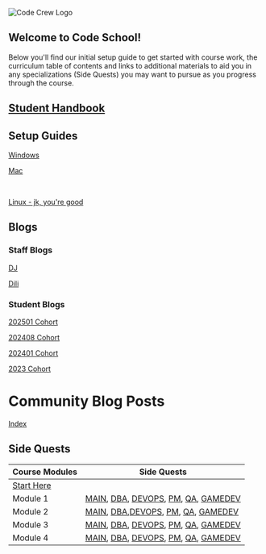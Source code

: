 ![Code Crew Logo](/Imgs/codecrewlogo.png  "image_tooltip")

## Welcome to Code School!

Below you'll find our initial setup guide to get started with course work, the curriculum table of contents and links to additional materials to aid you in any specializations (Side Quests) you may want to pursue as you progress through the course.

## [Student Handbook](https://drive.google.com/file/d/1CnT0t1RcZPSuZAGeUpqCUNUz6HI1OI8e/view?usp=sharing)

## Setup Guides

[Windows](https://drive.google.com/file/d/1k4I6NcpsFfZTg9SQUpdzV6gbW6aLs7po/view?usp=drive_link)

[Mac](https://drive.google.com/file/d/1jpKwWfTyS_Fg4Ma5qGwtucCinDvioX4-/view)

<br/>

[Linux - jk, you're good]()

## Blogs

### Staff Blogs

[DJ](/Blog/Staff/DJ)

[Dili](/Blog/Staff/Dili/1-GrowthMindset)

### Student Blogs

[202501 Cohort](/Blog/2025/)

[202408 Cohort](/Blog/2024/)

[202401 Cohort](/Blog/2024/)

[2023 Cohort](/Blog/2023/)

# Community Blog Posts

[Index](/Blog/Community/)


## Side Quests

| Course Modules        | Side Quests |
|--------------|-----------|
| [Start Here](/Side_Quests/) |
| Module 1 | [MAIN](/Side_Quests/Module_1/MAIN), [DBA](/Side_Quests/Module_1/DBA), [DEVOPS](/Side_Quests/Module_1/DEVOPS), [PM](/Side_Quests/Module_1/PM), [QA](/Side_Quests/Module_1/QA), [GAMEDEV](/Side_Quests/Module_1/GAMEDEV) |
| Module 2 | [MAIN](/Side_Quests/Module_2/MAIN), [DBA](/Side_Quests/Module_2/DBA),[DEVOPS](/Side_Quests/Module_2/DEVOPS), [PM](/Side_Quests/Module_2/PM), [QA](/Side_Quests/Module_2/QA), [GAMEDEV](/Side_Quests/Module_2/GAMEDEV) |
| Module 3 | [MAIN](/Side_Quests/Module_3/MAIN), [DBA](/Side_Quests/Module_3/DBA), [DEVOPS](/Side_Quests/Module_3/DEVOPS), [PM](/Side_Quests/Module_3/PM), [QA](/Side_Quests/Module_3/QA), [GAMEDEV](/Side_Quests/Module_3/GAMEDEV) |
| Module 4 | [MAIN](/Side_Quests/Module_4/MAIN), [DBA](/Side_Quests/Module_4/DBA), [DEVOPS](/Side_Quests/Module_4/DEVOPS), [PM](/Side_Quests/Module_4/PM), [QA](/Side_Quests/Module_4/QA), [GAMEDEV](/Side_Quests/Module_4/GAMEDEV) |
